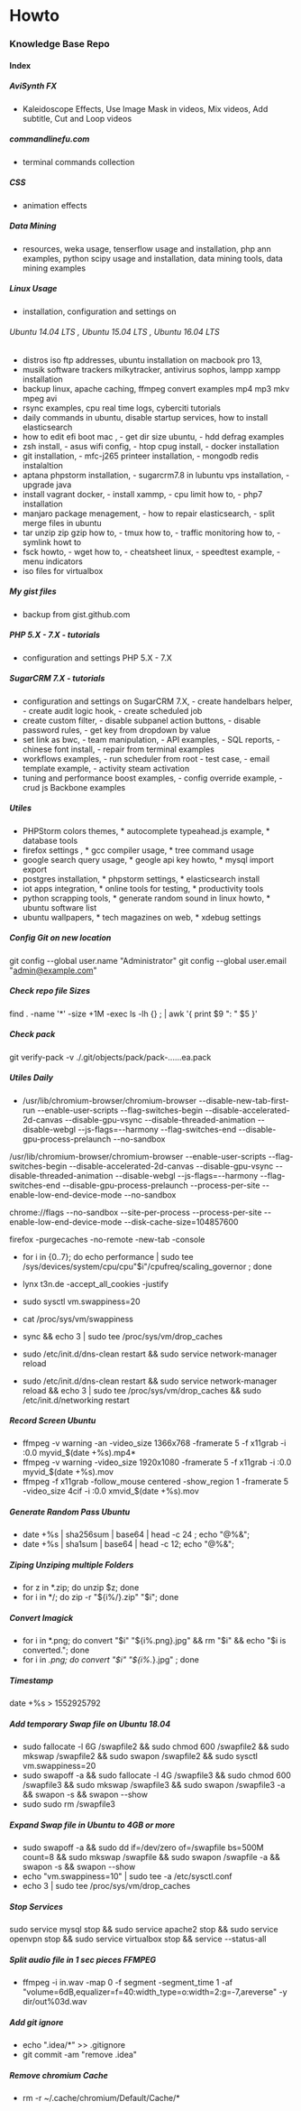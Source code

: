 
Howto
=====
 
### Knowledge Base Repo

#### Index

##### AviSynth FX

* Kaleidoscope Effects, Use Image Mask in videos, Mix videos, Add subtitle, Cut and Loop videos

##### commandlinefu.com 

- terminal commands collection

##### CSS 

- animation effects

##### Data Mining

* resources, weka usage, tenserflow usage and installation, php ann examples, python scipy usage and installation, data mining tools, data mining examples

##### Linux Usage

* installation, configuration and settings on 
###### Ubuntu 14.04 LTS , Ubuntu 15.04 LTS , Ubuntu 16.04 LTS

- distros iso ftp addresses, ubuntu installation on macbook pro 13,  
- musik software trackers milkytracker, antivirus sophos, lampp xampp installation 
- backup linux, apache caching, ffmpeg convert examples mp4 mp3 mkv mpeg avi
- rsync examples, cpu real time logs, cyberciti tutorials 
- daily commands in ubuntu, disable startup services, how to install elasticsearch
- how to edit efi boot mac , - get dir size ubuntu, - hdd defrag examples
- zsh install, - asus wifi config, - htop cpug install, - docker installation
- git installation, - mfc-j265 printeer installation, - mongodb redis instalaltion
- aptana phpstorm installation, - sugarcrm7.8 in lubuntu vps installation, - upgrade java
- install vagrant docker, - install xammp, - cpu limit how to, - php7 installation
- manjaro package menagement, - how to repair elasticsearch, - split merge files in ubuntu
- tar unzip zip gzip how to, - tmux how to, - traffic monitoring how to, - symlink howt to
- fsck howto, - wget how to, - cheatsheet linux, - speedtest example, - menu indicators
- iso files for virtualbox

##### My gist files

 - backup from gist.github.com
 
##### PHP 5.X - 7.X - tutorials 
 
 - configuration and settings PHP 5.X - 7.X  
 
##### SugarCRM 7.X - tutorials 
 
 - configuration and settings on SugarCRM 7.X,  - create handelbars helper,  - create audit logic hook,  - create scheduled job
 - create custom filter,  - disable subpanel action buttons,  - disable password rules,  - get key from dropdown by value
 - set link as bwc,  - team manipulation,  - API examples,  - SQL reports,  - chinese font install,  - repair from terminal examples
 - workflows examples,  - run scheduler from root - test case,  - email template example,  - activity steam activation
 - tuning and performance boost examples,  - config override example,  - crud js Backbone examples      
 
##### Utiles

* PHPStorm colors themes, * autocomplete typeahead.js example, * database tools
* firefox settings , * gcc compiler usage, * tree command usage 
* google search query usage, * geogle api key howto, * mysql import export
* postgres installation, * phpstorm settings, * elasticsearch install
* iot apps integration, * online tools for testing, * productivity tools
* python scrapping tools, * generate random sound in linux howto, * ubuntu software list
* ubuntu wallpapers, * tech magazines on web, * xdebug settings


##### Config Git on new location
git config --global user.name "Administrator"
git config --global user.email "admin@example.com"

##### Check repo file Sizes
find . -name '*' -size +1M -exec ls -lh {} \; | awk '{ print $9 ": " $5 }'

##### Check pack
git verify-pack -v ./.git/objects/pack/pack-......ea.pack

##### Utiles Daily

* /usr/lib/chromium-browser/chromium-browser --disable-new-tab-first-run --enable-user-scripts --flag-switches-begin  --disable-accelerated-2d-canvas --disable-gpu-vsync --disable-threaded-animation --disable-webgl --js-flags=--harmony  --flag-switches-end --disable-gpu-process-prelaunch --no-sandbox

/usr/lib/chromium-browser/chromium-browser  --enable-user-scripts --flag-switches-begin --disable-accelerated-2d-canvas --disable-gpu-vsync --disable-threaded-animation --disable-webgl --js-flags=--harmony --flag-switches-end --disable-gpu-process-prelaunch --process-per-site --enable-low-end-device-mode --no-sandbox

chrome://flags
--no-sandbox
--site-per-process
--process-per-site
--enable-low-end-device-mode
--disk-cache-size=104857600

firefox -purgecaches  -no-remote -new-tab -console

* for i in {0..7}; do echo performance | sudo tee /sys/devices/system/cpu/cpu"$i"/cpufreq/scaling_governor ; done

* lynx t3n.de -accept_all_cookies  -justify

* sudo sysctl vm.swappiness=20
* cat /proc/sys/vm/swappiness
* sync && echo 3 | sudo tee /proc/sys/vm/drop_caches
* sudo /etc/init.d/dns-clean restart && sudo service network-manager reload
* sudo /etc/init.d/dns-clean restart && sudo service network-manager reload && echo 3 | sudo tee /proc/sys/vm/drop_caches && sudo /etc/init.d/networking restart 

##### Record Screen Ubuntu
* ffmpeg -v warning -an -video_size 1366x768 -framerate 5 -f x11grab -i :0.0 myvid_$(date +%s).mp4*
* ffmpeg -v warning -video_size 1920x1080 -framerate 5 -f x11grab -i :0.0  myvid_$(date +%s).mov
* ffmpeg -f x11grab  -follow_mouse centered -show_region 1 -framerate 5 -video_size 4cif -i :0.0 xmvid_$(date +%s).mov
 
##### Generate Random Pass Ubuntu
* date +%s | sha256sum | base64 | head -c 24 ; echo "@%&";
* date +%s | sha1sum | base64 | head -c 12; echo "@%&";

##### Ziping Unziping multiple Folders
* for z in *.zip; do unzip $z; done
* for i in */; do zip -r "${i%/}.zip" "$i"; done

##### Convert Imagick
* for i in *.png; do convert "$i" "${i%.png}.jpg" && rm "$i" && echo "$i is converted."; done
* for i in *.png; do convert "$i" "${i%.*}.jpg" ; done

##### Timestamp
date +%s > 1552925792

##### Add temporary Swap file on Ubuntu 18.04
* sudo fallocate -l 6G /swapfile2 && sudo chmod 600 /swapfile2 && sudo mkswap /swapfile2 && sudo swapon /swapfile2 && sudo sysctl vm.swappiness=20
* sudo swapoff -a && sudo fallocate -l 4G /swapfile3 && sudo chmod 600 /swapfile3 && sudo mkswap /swapfile3 && sudo swapon /swapfile3 -a && swapon -s && swapon --show
* sudo sudo rm /swapfile3 

##### Expand Swap file in Ubuntu to 4GB or more
* sudo swapoff -a && sudo dd if=/dev/zero of=/swapfile bs=500M count=8 && sudo mkswap /swapfile && sudo swapon /swapfile -a && swapon -s && swapon --show 
* echo "vm.swappiness=10" | sudo tee -a /etc/sysctl.conf
* echo 3 | sudo tee /proc/sys/vm/drop_caches

##### Stop Services 
sudo service mysql stop &&  sudo service apache2 stop &&  sudo service openvpn stop && sudo service virtualbox stop && service --status-all

##### Split audio file in 1 sec pieces FFMPEG
* ffmpeg -i in.wav -map 0 -f segment -segment_time 1 -af "volume=6dB,equalizer=f=40:width_type=o:width=2:g=-7,areverse" -y dir/out%03d.wav

##### Add git ignore
* echo ".idea/*" >> .gitignore
* git commit -am "remove .idea"

##### Remove chromium Cache
* rm -r ~/.cache/chromium/Default/Cache/*


